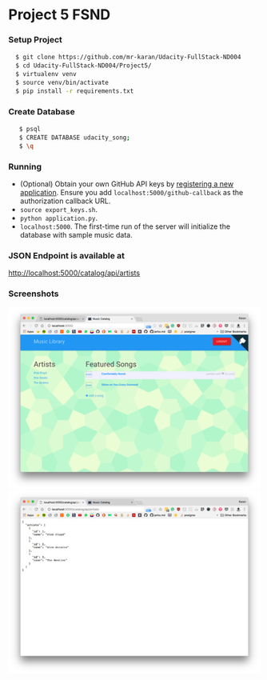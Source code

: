 
# Project 5 FSND

### Setup Project

```bash
  $ git clone https://github.com/mr-karan/Udacity-FullStack-ND004
  $ cd Udacity-FullStack-ND004/Project5/
  $ virtualenv venv
  $ source venv/bin/activate
  $ pip install -r requirements.txt
```

### Create Database
```bash
   $ psql 
   $ CREATE DATABASE udacity_song;
   $ \q
```

### Running
- (Optional) Obtain your own GitHub API keys by [registering a new application](https://github.com/settings/applications).  Ensure you add `localhost:5000/github-callback` as the authorization callback URL.
- `source export_keys.sh`.
- `python application.py`.
- `localhost:5000`.  The first-time run of the server will initialize the database with sample music data.




### JSON Endpoint is available at

[http://localhost:5000/catalog/api/artists](http://localhost:5000/catalog/api/artists)

### Screenshots
 ![img](screens/website.png "webpage")
 ![img](screens/api.png "json api")
